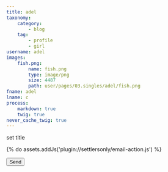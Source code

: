 ```yaml
---
title: adel
taxonomy:
    category:
        - blog
    tag:
        - profile
        - girl
username: adel
images:
    fish.png:
        name: fish.png
        type: image/png
        size: 4487
        path: user/pages/03.singles/adel/fish.png
fname: adel
lname: c
process:
    markdown: true
    twig: true
never_cache_twig: true
---
```


set title

{% do assets.addJs('plugin://settlersonly/email-action.js') %}

<button type="button" onclick="loadxhr()">Send</button>
